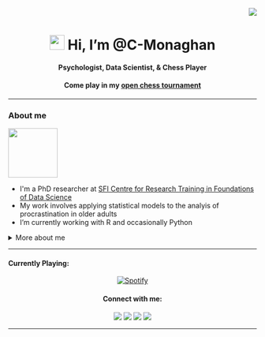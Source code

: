 <link rel="stylesheet" href="style.css">

<p align="right"> <img src="https://komarev.com/ghpvc/?username=C-Monaghan&color=blueviolet" /> </p>
<h1 align="center"> <img src="https://raw.githubusercontent.com/MartinHeinz/MartinHeinz/master/wave.gif" width="30px" height='30px'> Hi, I’m @C-Monaghan </h1>
<h4 align="center"> Psychologist, Data Scientist, & Chess Player </h4>
<h4 align="center"> Come play in my <a href="https://github.com/C-Monaghan/Chess"> open chess tournament</a></h4>

---

<div class="container">
  <h3>About me</h3>
  <div>
    <img src="https://github.com/C-Monaghan/C-Monaghan/assets/89480646/9bd5bcbe-f445-422b-86df-53378ec35f77" style="width:100px;height:100px;">
    <ul>
      <li> I'm a PhD researcher at <a href="https://www.data-science.ie">SFI Centre for Research Training in Foundations of Data Science</a></li>
      <li> My work involves applying statistical models to the analyis of procrastination in older adults</li>
      <li> I’m currently working with R and occasionally Python</li>
    </ul>
  </div>
</div>

<details>
    <summary>
        More about me
    </summary>
    
<h3 align="left"> 🏫 Education </h3>
<h4 align="left"> Maynooth University </h4>
<ul>
    <li> PhD. Data Science (Sept. 2022 - Present)
        <ul>
            <li> Part of <a href="https://www.data-science.ie">SFI Center for Research Training in Foundations in Data Science</a> </li>
            <li> Expected to graduate in 2026</li>
        </ul>
        </li>
    <li> BSc Psychology (Sept. 2018 - May. 2022)
        <ul>
            <li> Final grade: 72% </li>
            <li> Ranked 4<sup>th</sup> out of a class of 21 </li>
            <li> Thesis: Academic Procrastination and Perfectionism – The Mediating Role of Temporal Thought </li>
        </ul>
        </li>
    </ul>

<h3 align="left"> 📋 Experience </h3>
<table border="1">
  <tr>
    <th>Position</th>
    <th>Institution</th>
    <th>Duration</th>
    <th>Responsibilities</th>
  </tr>
  <tr>
    <td>Teaching Assistant</td>
    <td>Maynooth University</td>
    <td>Sept. 2023 - Present</td>
    <td>Providing teaching support for both statistical and advanced research methods in psychology to undergraduate and master students</td>
  </tr>
  <tr>
    <td>Quantitative Risk Analyst</td>
    <td>Grant Thornton</td>
    <td>June 2023 - Aug. 2023</td>
    <td>Designed and implemented a decision-making toolkit for binary classification problems such as loan defaults, credit card risk, and fraud detection</td>
  </tr>
  <tr>
    <td>Research Intern</td>
    <td>Connolly Counselling Centre</td>
    <td>Feb. 2021 - May 2021</td>
    <td>Carried out several research and design projects under the supervision of <a href="https://www.counsellor.ie/team/susan-byrne/">Dr. Susan Byrne</a></td>
  </tr>
  <tr>
    <td>Research Assistant</td>
    <td>Maynooth University</td>
    <td>Sept. 2020 - Dec. 2020</td>
    <td>Worked with <a href="https://www.maynoothuniversity.ie/people/richard-roche">Dr. Richard Roche</a> as a research assistant on the topic of autobiographical memory, along with several other projects</td>
  </tr>
</table>

<h3 align="left"> 🚀 Github Stats </h3>
<div align="center">
    <a href="https://github.com/C-Monaghan">
    <img src="https://github-readme-stats-c-monaghan.vercel.app/api?username=C-Monaghan&show_icons=true&theme=transparent" alt="C-Monaghan's GitHub stats">
    </a>
</div>
</details>

---
<h4 align="left"> Currently Playing: </h4>
<div align="center">
  <a href="https://open.spotify.com/user/21ombhca2igssh3rq4o2trgfq">
    <img src="https://novatorem-git-main-c-monaghan.vercel.app/api/spotify" alt="Spotify">
  </a>
</div>

<h4 align="center"> Connect with me: </h4>
<div align="center">
    <a href="https://twitter.com/CormacMonaghan1" target="_blank"><img src="https://img.shields.io/badge/-Twitter-7289DA?style=for-the-badge&logo=twitter&logoColor=white" target="_blank"></a> 	
  <a href="https://www.linkedin.com/in/cormac-monaghan/" target="_blank"><img src="https://img.shields.io/badge/-LinkedIn-%230077B5?style=for-the-badge&logo=linkedin&logoColor=white" target="_blank"></a> 
  <a href="https://www.researchgate.net/profile/Cormac-Monaghan" target="_blank"><img src="https://img.shields.io/badge/ResearchGate-00CCBB?style=for-the-badge&logo=ResearchGate&logoColor=white" target="_blank"></a> 
  <a href="mailto:cormacmonaghan@proton.me" target="_blank"><img src="https://img.shields.io/badge/ProtonMail-8B89CC?style=for-the-badge&logo=protonmail&logoColor=white" target="_blank"></a> 
</div>

---

<!---
--->
